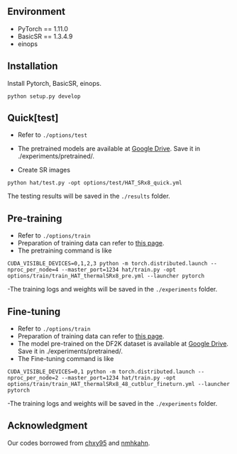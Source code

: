 ## Environment
- PyTorch == 1.11.0
- BasicSR == 1.3.4.9
- einops

## Installation
Install Pytorch, BasicSR, einops.

```
python setup.py develop
```
## Quick[test]
- Refer to `./options/test`
- The pretrained models are available at
[Google Drive](https://drive.google.com/drive/folders/1UFVLyONwlqJpWE6hEw7Kqqxw2GdBo43m?usp=sharing). Save it in ./experiments/pretrained/.

- Create SR images
```
python hat/test.py -opt options/test/HAT_SRx8_quick.yml
```
The testing results will be saved in the `./results` folder.

## Pre-training
- Refer to `./options/train`
- Preparation of training data can refer to [this page](https://github.com/XPixelGroup/BasicSR/blob/master/docs/DatasetPreparation.md).
- The pretraining command is like
```
CUDA_VISIBLE_DEVICES=0,1,2,3 python -m torch.distributed.launch --nproc_per_node=4 --master_port=1234 hat/train.py -opt options/train/train_HAT_thermalSRx8_pre.yml --launcher pytorch
```
-The training logs and weights will be saved in the `./experiments` folder.

## Fine-tuning
- Refer to `./options/train`
- Preparation of training data can refer to [this page](https://codalab.lisn.upsaclay.fr/competitions/17013#learn_the_details).
- The model pre-trained on the DF2K dataset is available at
[Google Drive](https://drive.google.com/drive/folders/1UFVLyONwlqJpWE6hEw7Kqqxw2GdBo43m?usp=sharing). Save it in ./experiments/pretrained/.
- The Fine-tuning command is like
```
CUDA_VISIBLE_DEVICES=0,1 python -m torch.distributed.launch --nproc_per_node=2 --master_port=1234 hat/train.py -opt options/train/train_HAT_thermalSRx8_48_cutblur_fineturn.yml --launcher pytorch
```
-The training logs and weights will be saved in the `./experiments` folder.

## Acknowledgment
Our codes borrowed from [chxy95](https://github.com/XPixelGroup/HAT) and [nmhkahn](https://github.com/clovaai/cutblur).
